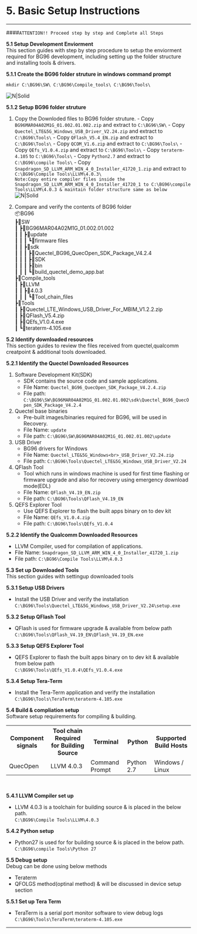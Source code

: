 # 5. Basic Setup Instructions

------------
####`ATTENTION!! Proceed step by step and Complete all Steps`

__5.1 Setup Development Enviorment__<br>
This section guides with step by step procedure to setup the enviorment required for BG96 development, including setting up the folder structure and installing tools & drivers.

__5.1.1 Create the BG96 folder struture in windows command prompt__<br>
 ```console
 mkdir C:\BG96\SW\ C:\BG96\Compile_tools\ C:\BG96\Tools\
 ```
![N|Solid](../pics/BG96/bg96-folder-creation.jpg)

__5.1.2 Setup BG96 folder struture__

   1. Copy the Downloded files to BG96 folder struture. 
    - Copy `BG96MAR04A02M1G_01.002.01.002.zip` and extract to `C:\BG96\SW\`
    - Copy `Quectel_LTE&5G_Windows_USB_Driver_V2.24.zip` and extract to `C:\BG96\Tools\`
    - Copy `QFlash_V5.4_EN.zip` and extract to `C:\BG96\Tools\`
    - Copy `QCOM_V1.6.zip` and extract to `C:\BG96\Tools\`
    - Copy `QEfs_V1.0.4.zip` and extract to `C:\BG96\Tools\`
    - Copy `teraterm-4.105` to `C:\BG96\Tools\`
    - Copy `Python2.7` and extract to `C:\BG96\compile Tools\`
    - Copy `Snapdragon_SD_LLVM_ARM_WIN_4_0_Installer_41720_1.zip` and extract to `C:\BG96\Compile Tools\LLVM\4.0.3\`<br>
      `Note:Copy entire compiler files inside the Snapdragon_SD_LLVM_ARM_WIN_4_0_Installer_41720_1 to C:\BG96\compile Tools\LLVM\4.0.3 & maintain folder structure same as below`<br>
    ![N|Solid](../pics/BG96/bg96-llvm-folder.jpg)<br>
    
   2. Compare and verify the contents of BG96 folder<br>
📦BG96<br>
 ┣📂SW<br>
 ┃  ┣📂BG96MAR04A02M1G&#95;01.002.01.002<br>
 ┃  ┃  ┣📂update<br>
 ┃  ┃  ┃  ┗📜firmware files<br>
 ┃  ┃  ┣📂sdk<br>
 ┃  ┃  ┃  ┣📂Quectel&#95;BG96&#95;QuecOpen&#95;SDK&#95;Package&#95;V4.2.4<br>
 ┃  ┃  ┃  ┣📂SDK<br>
 ┃  ┃  ┃  ┣📂bin<br>
 ┃  ┃  ┃  ┗📜build&#95;quectel&#95;demo&#95;app.bat<br>
 ┣📂Compile&#95;tools<br>
 ┃  ┣📂LLVM<br>
 ┃  ┃  ┣📂4.0.3<br>
 ┃  ┃  ┃  ┗📜Tool&#95;chain&#95;files<br>
 ┣📂Tools<br>
 ┃  ┣📜Quectel&#95;LTE&#95;Windows&#95;USB&#95;Driver&#95;For&#95;MBIM&#95;V1.2.2.zip<br>
 ┃  ┣📜QFlash&#95;V5.4.zip<br>
 ┃  ┣📜QEfs&#95;V1.0.4.exe<br>
 ┃  ┗📜teraterm-4.105.exe<br>   

__5.2 Identify downloaded resources__<br>
This section guides to review the files received from quectel,qualcomm creatpoint & additional tools downloaded.

__5.2.1 Identify the Quectel Downloaded Resources__
   1. Software Development Kit(SDK)
      - SDK contains the source code and sample applications.
      - File Name: `Quectel_BG96_QuecOpen_SDK_Package_V4.2.4.zip` 
      - File path: `C:\BG96\SW\BG96MAR04A02M1G_01.002.01.002\sdk\Quectel_BG96_QuecOpen_SDK_Package_V4.2.4`
   2. Quectel base binaries
      - Pre-built images/binaries required for BG96, will be used in Recovery.
      - File Name: `update`
      - File path: `C:\BG96\SW\BG96MAR04A02M1G_01.002.01.002\update`
   3. USB Driver
      - BG96 drivers for Windows 
      - File Name: `Quectel_LTE&5G_Windows<br>_USB_Driver_V2.24.zip`
      - File path: `C:\BG96\Tools\Quectel_LTE&5G_Windows_USB_Driver_V2.24`
   4. QFlash Tool
      - Tool which runs in windows machine is used for first time flashing or firmware upgrade and also for recovery using emergency download mode(EDL)
      - File Name: `QFlash_V4.19_EN.zip`
      - File path: `C:\BG96\Tools\QFlash_V4.19_EN`
   5. QEFS Explorer Tool
      - Use QEFS Explorer to flash the built apps binary on to dev kit
      - File Name: `QEfs_V1.0.4.zip`
      - File path: `C:\BG96\Tools\QEfs_V1.0.4`

__5.2.2 Identify the Qualcomm Downloaded Resources__
 - LLVM Compiler, used for compilation of applications.
 - File Name: `Snapdragon_SD_LLVM_ARM_WIN_4_0_Installer_41720_1.zip` 
 - File path: `C:\BG96\Compile Tools\LLVM\4.0.3`


__5.3 Set up Downloaded Tools__<br>
This section guides with settingup downloaded tools

__5.3.1 Setup USB Drivers__
- Install the USB Driver and verify the installation<br>
   `C:\BG96\Tools\Quectel_LTE&5G_Windows_USB_Driver_V2.24\setup.exe`

__5.3.2 Setup QFlash Tool__
  - QFlash is used for firmware upgrade & available from below path<br>
    `C:\BG96\Tools\QFlash_V4.19_EN\QFlash_V4.19_EN.exe`

__5.3.3 Setup QEFS Explorer Tool__
- QEFS Explorer to flash the built apps binary on to dev kit & available from below path<br>
  `C:\BG96\Tools\QEfs_V1.0.4\QEfs_V1.0.4.exe`         

__5.3.4 Setup Tera-Term__
- Install the Tera-Term application and verify the installation<br>
   `C:\BG96\Tools\TeraTerm\teraterm-4.105.exe` 

__5.4 Build & compliation setup__<br>
Software setup requirements for compiling & building.
<table class="pinout">
<tr><th>Component signals</th><th>Tool chain Required for Building  Source</th><th>Terminal</th><th>Python</th><th>Supported Build Hosts</th></tr>
<tr><td>QuecOpen</td><td>LLVM 4.0.3</td><td>Command Prompt</td><td>Python 2.7</td><td>Windows / Linux</td></tr>
</table><br>

__5.4.1 LLVM Compiler set up__
- LLVM 4.0.3 is a toolchain for building source & is placed in the below path.<br>
 `C:\BG96\Compile Tools\LLVM\4.0.3`

__5.4.2 Python setup__
- Python27 is used for for building source & is placed in the below path.<br>
`C:\BG96\compile Tools\Python 27`

__5.5 Debug setup__<br>
Debug can be done using below methods
- Teraterm
- QFOLGS method(optinal method) & will be discussed in device setup section<br>

__5.5.1 Set up Tera Term__<br>
- TeraTerm is a serial port monitor software to view debug logs<br>
 `C:\BG96\Tools\TeraTerm\teraterm-4.105.exe`

 
------------